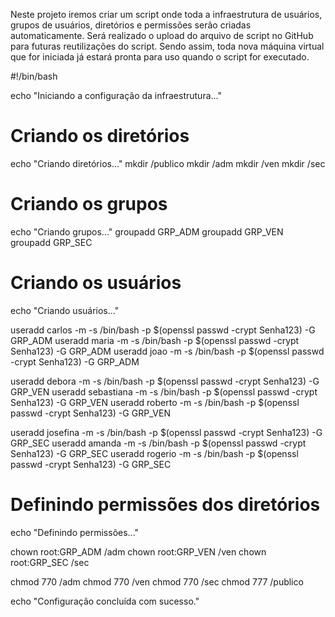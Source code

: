 Neste projeto iremos criar um script onde toda a infraestrutura de usuários, grupos de usuários, diretórios e permissões serão criadas automaticamente. 
Será realizado o upload do arquivo de script no GitHub para futuras reutilizações do script. 
Sendo assim, toda nova máquina virtual que for iniciada já estará pronta para uso quando o script for executado.





#!/bin/bash

echo "Iniciando a configuração da infraestrutura..."

# Criando os diretórios
echo "Criando diretórios..."
mkdir /publico
mkdir /adm
mkdir /ven
mkdir /sec

# Criando os grupos
echo "Criando grupos..."
groupadd GRP_ADM
groupadd GRP_VEN
groupadd GRP_SEC

# Criando os usuários
echo "Criando usuários..."

useradd carlos -m -s /bin/bash -p $(openssl passwd -crypt Senha123) -G GRP_ADM
useradd maria -m -s /bin/bash -p $(openssl passwd -crypt Senha123) -G GRP_ADM
useradd joao  -m -s /bin/bash -p $(openssl passwd -crypt Senha123) -G GRP_ADM

useradd debora -m -s /bin/bash -p $(openssl passwd -crypt Senha123) -G GRP_VEN
useradd sebastiana -m -s /bin/bash -p $(openssl passwd -crypt Senha123) -G GRP_VEN
useradd roberto -m -s /bin/bash -p $(openssl passwd -crypt Senha123) -G GRP_VEN

useradd josefina -m -s /bin/bash -p $(openssl passwd -crypt Senha123) -G GRP_SEC
useradd amanda -m -s /bin/bash -p $(openssl passwd -crypt Senha123) -G GRP_SEC
useradd rogerio -m -s /bin/bash -p $(openssl passwd -crypt Senha123) -G GRP_SEC

# Definindo permissões dos diretórios
echo "Definindo permissões..."

chown root:GRP_ADM /adm
chown root:GRP_VEN /ven
chown root:GRP_SEC /sec

chmod 770 /adm
chmod 770 /ven
chmod 770 /sec
chmod 777 /publico

echo "Configuração concluída com sucesso."
